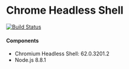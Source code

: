 Chrome Headless Shell
=====================

[![Build Status](https://travis-ci.org/microbox/node-chrome-headless-shell.svg?branch=master)](https://travis-ci.org/microbox/node-chrome-headless-shell)



#### Components

- Chromium Headless Shell: 62.0.3201.2
- Node.js 8.8.1
